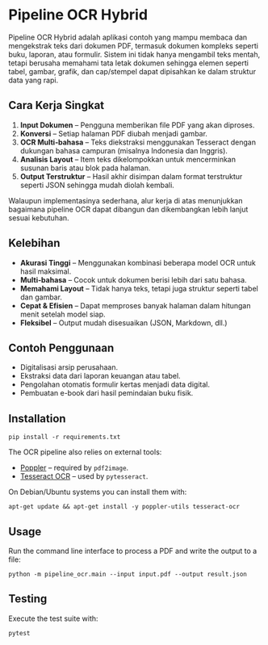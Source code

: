 # Pipeline OCR Hybrid

Pipeline OCR Hybrid adalah aplikasi contoh yang mampu membaca dan
mengekstrak teks dari dokumen PDF, termasuk dokumen kompleks seperti buku,
laporan, atau formulir. Sistem ini tidak hanya mengambil teks mentah, tetapi
berusaha memahami tata letak dokumen sehingga elemen seperti tabel, gambar,
grafik, dan cap/stempel dapat dipisahkan ke dalam struktur data yang rapi.

## Cara Kerja Singkat

1. **Input Dokumen** – Pengguna memberikan file PDF yang akan diproses.
2. **Konversi** – Setiap halaman PDF diubah menjadi gambar.
3. **OCR Multi‑bahasa** – Teks diekstraksi menggunakan Tesseract dengan dukungan
   bahasa campuran (misalnya Indonesia dan Inggris).
4. **Analisis Layout** – Item teks dikelompokkan untuk mencerminkan susunan
   baris atau blok pada halaman.
5. **Output Terstruktur** – Hasil akhir disimpan dalam format terstruktur
   seperti JSON sehingga mudah diolah kembali.

Walaupun implementasinya sederhana, alur kerja di atas menunjukkan bagaimana
pipeline OCR dapat dibangun dan dikembangkan lebih lanjut sesuai kebutuhan.

## Kelebihan

- **Akurasi Tinggi** – Menggunakan kombinasi beberapa model OCR untuk hasil
  maksimal.
- **Multi‑bahasa** – Cocok untuk dokumen berisi lebih dari satu bahasa.
- **Memahami Layout** – Tidak hanya teks, tetapi juga struktur seperti tabel
  dan gambar.
- **Cepat & Efisien** – Dapat memproses banyak halaman dalam hitungan menit
  setelah model siap.
- **Fleksibel** – Output mudah disesuaikan (JSON, Markdown, dll.)

## Contoh Penggunaan

- Digitalisasi arsip perusahaan.
- Ekstraksi data dari laporan keuangan atau tabel.
- Pengolahan otomatis formulir kertas menjadi data digital.
- Pembuatan e-book dari hasil pemindaian buku fisik.

## Installation

```
pip install -r requirements.txt
```

The OCR pipeline also relies on external tools:

- [Poppler](https://poppler.freedesktop.org/) – required by `pdf2image`.
- [Tesseract OCR](https://github.com/tesseract-ocr/tesseract) – used by `pytesseract`.

On Debian/Ubuntu systems you can install them with:

```
apt-get update && apt-get install -y poppler-utils tesseract-ocr
```

## Usage

Run the command line interface to process a PDF and write the output to a file:

```
python -m pipeline_ocr.main --input input.pdf --output result.json
```

## Testing

Execute the test suite with:

```
pytest
```
